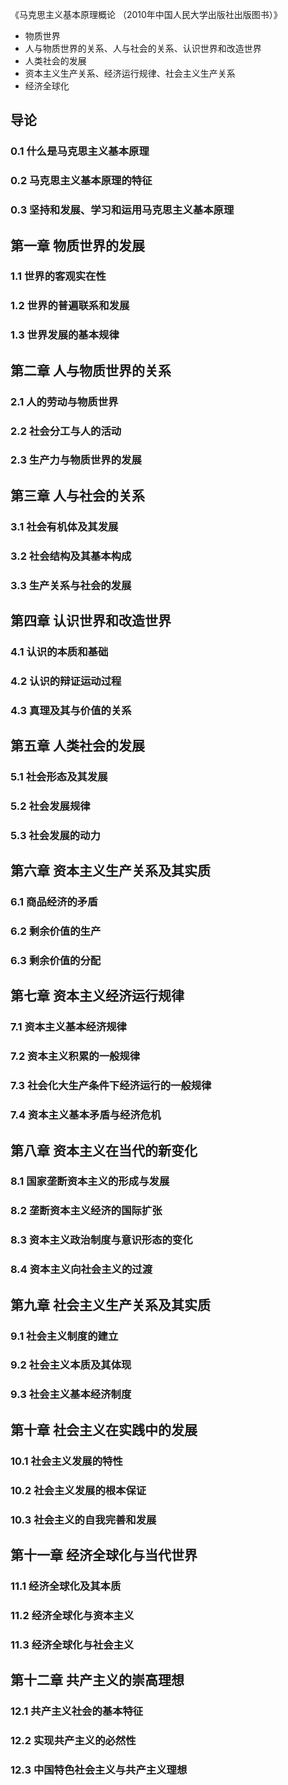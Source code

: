 《马克思主义基本原理概论 （2010年中国人民大学出版社出版图书）》

* 物质世界
* 人与物质世界的关系、人与社会的关系、认识世界和改造世界
* 人类社会的发展
* 资本主义生产关系、经济运行规律、社会主义生产关系
* 经济全球化

## 导论
### 0.1 什么是马克思主义基本原理
### 0.2 马克思主义基本原理的特征
### 0.3 坚持和发展、学习和运用马克思主义基本原理

## 第一章 物质世界的发展
### 1.1 世界的客观实在性
### 1.2 世界的普遍联系和发展
### 1.3 世界发展的基本规律

## 第二章 人与物质世界的关系
### 2.1 人的劳动与物质世界
### 2.2 社会分工与人的活动
### 2.3 生产力与物质世界的发展

## 第三章 人与社会的关系
### 3.1 社会有机体及其发展
### 3.2 社会结构及其基本构成
### 3.3 生产关系与社会的发展

## 第四章 认识世界和改造世界
### 4.1 认识的本质和基础
### 4.2 认识的辩证运动过程
### 4.3 真理及其与价值的关系

## 第五章 人类社会的发展
### 5.1 社会形态及其发展
### 5.2 社会发展规律
### 5.3 社会发展的动力

## 第六章 资本主义生产关系及其实质
### 6.1 商品经济的矛盾
### 6.2 剩余价值的生产
### 6.3 剩余价值的分配

## 第七章 资本主义经济运行规律
### 7.1 资本主义基本经济规律
### 7.2 资本主义积累的一般规律
### 7.3 社会化大生产条件下经济运行的一般规律
### 7.4 资本主义基本矛盾与经济危机

## 第八章 资本主义在当代的新变化
### 8.1 国家垄断资本主义的形成与发展
### 8.2 垄断资本主义经济的国际扩张
### 8.3 资本主义政治制度与意识形态的变化
### 8.4 资本主义向社会主义的过渡

## 第九章 社会主义生产关系及其实质
### 9.1 社会主义制度的建立
### 9.2 社会主义本质及其体现
### 9.3 社会主义基本经济制度

## 第十章 社会主义在实践中的发展
### 10.1 社会主义发展的特性
### 10.2 社会主义发展的根本保证
### 10.3 社会主义的自我完善和发展

## 第十一章 经济全球化与当代世界
### 11.1 经济全球化及其本质
### 11.2 经济全球化与资本主义
### 11.3 经济全球化与社会主义

## 第十二章 共产主义的崇高理想
### 12.1 共产主义社会的基本特征
### 12.2 实现共产主义的必然性
### 12.3 中国特色社会主义与共产主义理想

